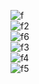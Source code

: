 ![f](https://github.com/user-attachments/assets/93ff82aa-9da6-4ee9-803f-cf0bb2d40e75)<br>
![f2](https://github.com/user-attachments/assets/e22b513d-9c1c-458e-a0bc-b1b5a458d5f6)<br>
![f6](https://github.com/user-attachments/assets/c490f6ae-940e-4df1-a9fc-af46812ce14d)<br>
![f3](https://github.com/user-attachments/assets/4fb26435-7efd-4f90-a45f-6ae3657c23ce)<br>
![f4](https://github.com/user-attachments/assets/e0a7f595-21c4-4de0-842d-8b2598413dfe)<br>
![f5](https://github.com/user-attachments/assets/adb812e1-36ce-4f36-b27c-3a5957c63b70)<br>





